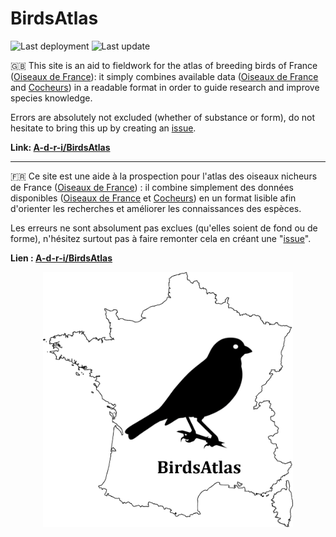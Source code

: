 # BirdsAtlas
![Last deployment](https://github.com/A-d-r-i/birdsatlas/actions/workflows/pages/pages-build-deployment/badge.svg) ![Last update](https://github.com/A-d-r-i/birdsatlas/actions/workflows/UPDATE-ALL.yml/badge.svg)

🇬🇧 This site is an aid to fieldwork for the atlas of breeding birds of France ([Oiseaux de France](https://oiseauxdefrance.org/)): it simply combines available data ([Oiseaux de France](https://oiseauxdefrance.org/) and [Cocheurs](https://www.cocheurs.fr/)) in a readable format in order to guide research and improve species knowledge.

Errors are absolutely not excluded (whether of substance or form), do not hesitate to bring this up by creating an [issue](https://github.com/A-d-r-i/birdsatlas/issues).

**Link: [A-d-r-i/BirdsAtlas](https://a-d-r-i.github.io/birdsatlas)**

* * * * *
🇫🇷 Ce site est une aide à la prospection pour l'atlas des oiseaux nicheurs de France ([Oiseaux de France](https://oiseauxdefrance.org/)) : il combine simplement des données disponibles ([Oiseaux de France](https://oiseauxdefrance.org/) et [Cocheurs](https://www.cocheurs.fr/)) en un format lisible afin d'orienter les recherches et améliorer les connaissances des espèces.

Les erreurs ne sont absolument pas exclues (qu'elles soient de fond ou de forme), n'hésitez surtout pas à faire remonter cela en créant une "[issue](https://github.com/A-d-r-i/birdsatlas/issues)".

**Lien : [A-d-r-i/BirdsAtlas](https://a-d-r-i.github.io/birdsatlas)**

<p align="center"><img width="400px" src="ASSETS/ICON.png"/></p>
